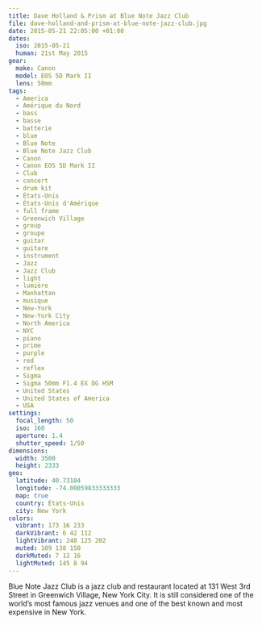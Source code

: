 ```yaml
---
title: Dave Holland & Prism at Blue Note Jazz Club
file: dave-holland-and-prism-at-blue-note-jazz-club.jpg
date: 2015-05-21 22:05:00 +01:00
dates:
  iso: 2015-05-21
  human: 21st May 2015
gear:
  make: Canon
  model: EOS 5D Mark II
  lens: 50mm
tags:
  - America
  - Amérique du Nord
  - bass
  - basse
  - batterie
  - blue
  - Blue Note
  - Blue Note Jazz Club
  - Canon
  - Canon EOS 5D Mark II
  - Club
  - concert
  - drum kit
  - États-Unis
  - États-Unis d'Amérique
  - full frame
  - Greenwich Village
  - group
  - groupe
  - guitar
  - guitare
  - instrument
  - Jazz
  - Jazz Club
  - light
  - lumière
  - Manhattan
  - musique
  - New-York
  - New-York City
  - North America
  - NYC
  - piano
  - prime
  - purple
  - red
  - reflex
  - Sigma
  - Sigma 50mm F1.4 EX DG HSM
  - United States
  - United States of America
  - USA
settings:
  focal_length: 50
  iso: 160
  aperture: 1.4
  shutter_speed: 1/50
dimensions:
  width: 3500
  height: 2333
geo:
  latitude: 40.73104
  longitude: -74.00059833333333
  map: true
  country: États-Unis
  city: New York
colors:
  vibrant: 173 16 233
  darkVibrant: 6 42 112
  lightVibrant: 248 125 202
  muted: 109 138 150
  darkMuted: 7 12 16
  lightMuted: 145 8 94
---
```


Blue Note Jazz Club is a jazz club and restaurant located at 131 West 3rd Street in Greenwich Village, New York City. It is still considered one of the world’s most famous jazz venues and one of the best known and most expensive in New York.
